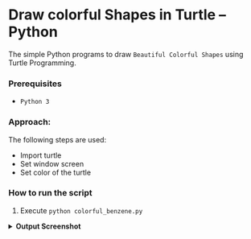 # Draw colorful Shapes in Turtle – Python
The simple Python programs to draw `Beautiful Colorful Shapes` using Turtle Programming.

### Prerequisites
- `Python 3`

### Approach:
The following steps are used:
- Import turtle
- Set window screen
- Set color of the turtle

### How to run the script
1. Execute `python colorful_benzene.py`
<details><summary><b>Output Screenshot</b></summary>
  <p align="center">
    <a href="Outputs/colorful_benzene.png"><img src="https://user-images.githubusercontent.com/85709371/152995935-c6f5e4a0-a51e-4a50-aecf-aa3aa621e760.png" alt="colorful benzene"></a>
  </p>
</details>
